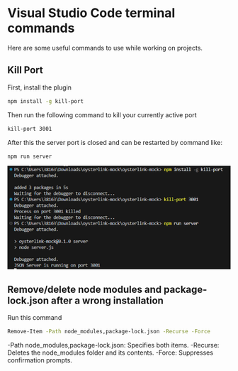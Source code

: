 # Visual Studio Code terminal commands

Here are some useful commands to use while working on projects.


## Kill Port

First, install the plugin

```bash
npm install -g kill-port
```
Then run the following command to kill your currently active port
```bash
kill-port 3001
```
After this the server port is closed and can be restarted by command like:
```bash
npm run server
```
![Kill Port example](./killport.png)


## Remove/delete node modules and package-lock.json after a wrong installation
Run this command
```bash
Remove-Item -Path node_modules,package-lock.json -Recurse -Force
```
-Path node_modules,package-lock.json: Specifies both items.
-Recurse: Deletes the node_modules folder and its contents.
-Force: Suppresses confirmation prompts.
